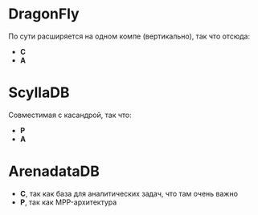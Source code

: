 # DragonFly
По сути расширяется на одном компе (вертикально), так что отсюда:
- **C** 
- **A** 

# ScyllaDB
Совместимая с касандрой, так что:
- **P**
- **A**

# ArenadataDB
- **C**, так как база для аналитических задач, что там очень важно
- **P**, так как MPP-архитектура
